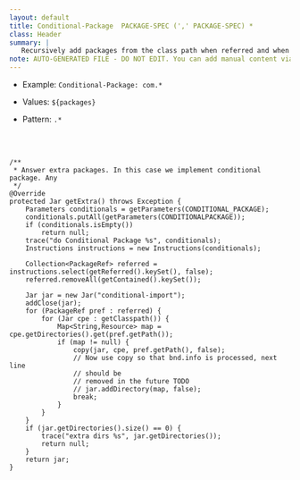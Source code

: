 ```yaml
---
layout: default
title: Conditional-Package  PACKAGE-SPEC (',' PACKAGE-SPEC) *
class: Header
summary: |
   Recursively add packages from the class path when referred and when they match one of the package specifications.
note: AUTO-GENERATED FILE - DO NOT EDIT. You can add manual content via same filename in ext folder. 
---
```


- Example: `Conditional-Package: com.*`

- Values: `${packages}`

- Pattern: `.*`

<!-- Manual content from: ext/conditional_package.md --><br /><br />

	/**
	 * Answer extra packages. In this case we implement conditional package. Any
	 */
	@Override
	protected Jar getExtra() throws Exception {
		Parameters conditionals = getParameters(CONDITIONAL_PACKAGE);
		conditionals.putAll(getParameters(CONDITIONALPACKAGE));
		if (conditionals.isEmpty())
			return null;
		trace("do Conditional Package %s", conditionals);
		Instructions instructions = new Instructions(conditionals);

		Collection<PackageRef> referred = instructions.select(getReferred().keySet(), false);
		referred.removeAll(getContained().keySet());

		Jar jar = new Jar("conditional-import");
		addClose(jar);
		for (PackageRef pref : referred) {
			for (Jar cpe : getClasspath()) {
				Map<String,Resource> map = cpe.getDirectories().get(pref.getPath());
				if (map != null) {
					copy(jar, cpe, pref.getPath(), false);
					// Now use copy so that bnd.info is processed, next line
					// should be
					// removed in the future TODO
					// jar.addDirectory(map, false);
					break;
				}
			}
		}
		if (jar.getDirectories().size() == 0) {
			trace("extra dirs %s", jar.getDirectories());
			return null;
		}
		return jar;
	}
